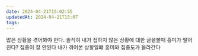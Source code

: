 ```yaml
---
date: 2024-04-21T15:02:55
updatedAt: 2024-04-21T15:07
tags: 
---
```

많은 상황을 겪어봐야 한다.
솔직히 내가 접하지 않은 상황에 대한 글을볼때 흥미가 떨어진다? 집중이 잘 안된다
내가 겪어본 상황일떄 흥미와 집중도가 올라간다